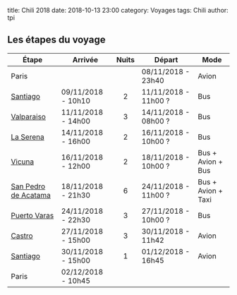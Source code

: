 title: Chili 2018 
date: 2018-10-13 23:00
category: Voyages
tags: Chili
author: tpi


## Les étapes du voyage

|**Étape**            |**Arrivée**          |**Nuits** |**Départ**          |**Mode**           |
|---------------------|---------------------|:--------:|--------------------|-------------------|
|Paris                |                     |          |08/11/2018 - 23h40  | Avion             |
|[Santiago](http://tse-tse.org/2018/10/santiago/)             | 09/11/2018 - 10h10  | 2        |11/11/2018 - 11h00 ?| Bus               |
|[Valparaiso](http://tse-tse.org/2018/10/valparaiso/)          | 11/11/2018 - 14h00  | 3        |14/11/2018 - 08h00 ?| Bus               |
|[La Serena](http://tse-tse.org/2018/10/la-serena/)            | 14/11/2018 - 16h00  | 2        |16/11/2018 - 10h00 ?| Bus               |
|[Vicuna](http://tse-tse.org/2018/10/vicuna/)               | 16/11/2018 - 12h00  | 2        |18/11/2018 - 10h00 ?| Bus + Avion + Bus |
|[San Pedro de Acatama](http://tse-tse.org/2018/10/san-pedro-de-acatama/) | 18/11/2018 - 21h30  | 6        |24/11/2018 - 11h00 ?| Bus + Avion + Taxi|
|[Puerto Varas](http://tse-tse.org/2018/10/puerto-varas/)         | 24/11/2018 - 22h30  | 3        |27/11/2018 - 10h00 ?| Bus               |
|[Castro](http://tse-tse.org/2018/10/castro/)               | 27/11/2018 - 15h00  | 3        |30/11/2018 - 11h42  | Avion             |
|[Santiago](http://tse-tse.org/2018/10/santiago-2/)             | 30/11/2018 - 15h00  | 1        |01/12/2018 - 16h45  | Avion             |
|Paris                | 02/12/2018 - 10h45  |          |                    |                   |
